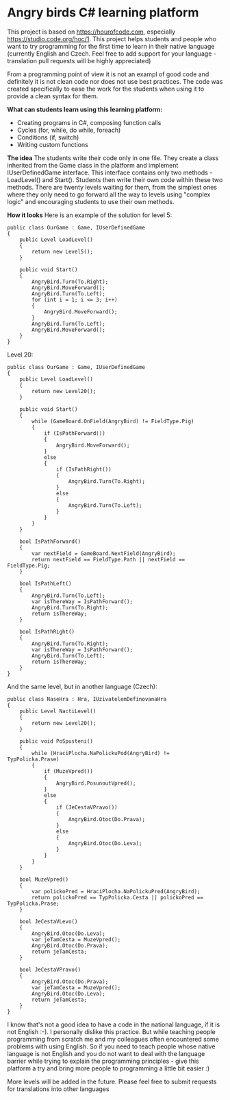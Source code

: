 Angry birds C# learning platform
=========

This project is based on https://hourofcode.com, especially https://studio.code.org/hoc/1. This project helps students and people who want to try programming for the first time to learn in their native language (currently English and Czech. Feel free to add support for your language - translation pull requests will be highly appreciated)

From a programming point of view it is not an exampl of good code and definitely it is not clean code nor does not use best practices. The code was created specifically to ease the work for the students when using it to provide a clean syntax for them.

**What can students learn using this learning platform:**
* Creating programs in C#, composing function calls
* Cycles (for, while, do while, foreach)
* Conditions (if, switch)
* Writing custom functions

**The idea**
The students write their code only in one file. They create a class inherited from the Game class in the platform and implement IUserDefinedGame interface. This interface contains only two methods - LoadLevel() and Start(). Students then write their own code within these two methods. There are twenty levels waiting for them, from the simplest ones where they only need to go forward all the way to levels using "complex logic" and encouraging students to use their own methods.

**How it looks**
Here is an example of the solution for level 5:

    public class OurGame : Game, IUserDefinedGame
    {
        public Level LoadLevel()
        {
            return new Level5();
        }

        public void Start()
        {
            AngryBird.Turn(To.Right);
            AngryBird.MoveForward();
            AngryBird.Turn(To.Left);
            for (int i = 1; i <= 3; i++)
            {
                AngryBird.MoveForward();
            }
            AngryBird.Turn(To.Left);
            AngryBird.MoveForward();
        }
    }

Level 20:

    public class OurGame : Game, IUserDefinedGame
    {
        public Level LoadLevel()
        {
            return new Level20();
        }

        public void Start()
        {
            while (GameBoard.OnField(AngryBird) != FieldType.Pig)
            {
                if (IsPathForward())
                {
                    AngryBird.MoveForward();
                }
                else
                {
                    if (IsPathRight())
                    {
                        AngryBird.Turn(To.Right);
                    }
                    else
                    {
                        AngryBird.Turn(To.Left);
                    }
                }
            }
        }

        bool IsPathForward()
        {
            var nextField = GameBoard.NextField(AngryBird);
            return nextField == FieldType.Path || nextField == FieldType.Pig;
        }

        bool IsPathLeft()
        {
            AngryBird.Turn(To.Left);
            var isThereWay = IsPathForward();
            AngryBird.Turn(To.Right);
            return isThereWay;
        }

        bool IsPathRight()
        {
            AngryBird.Turn(To.Right);
            var isThereWay = IsPathForward();
            AngryBird.Turn(To.Left);
            return isThereWay;
        }
    }

And the same level, but in another language (Czech):

    public class NaseHra : Hra, IUzivatelemDefinovanaHra
    {
        public Level NactiLevel()
        {
            return new Level20();
        }

        public void PoSpusteni()
        {
            while (HraciPlocha.NaPolickuPod(AngryBird) != TypPolicka.Prase)
            {
                if (MuzeVpred())
                {
                    AngryBird.PosunoutVpred();
                }
                else
                {
                    if (JeCestaVPravo())
                    {
                        AngryBird.Otoc(Do.Prava);
                    }
                    else
                    {
                        AngryBird.Otoc(Do.Leva);
                    }
                }
            }
        }

        bool MuzeVpred()
        {
            var polickoPred = HraciPlocha.NaPolickuPred(AngryBird);
            return polickoPred == TypPolicka.Cesta || polickoPred == TypPolicka.Prase;
        }

        bool JeCestaVLevo()
        {
            AngryBird.Otoc(Do.Leva);
            var jeTamCesta = MuzeVpred();
            AngryBird.Otoc(Do.Prava);
            return jeTamCesta;
        }

        bool JeCestaVPravo()
        {
            AngryBird.Otoc(Do.Prava);
            var jeTamCesta = MuzeVpred();
            AngryBird.Otoc(Do.Leva);
            return jeTamCesta;
        }
    }

I know that's not a good idea to have a code in the national language, if it is not English :-). I personally dislike this practice. But while teaching people programming from scratch me and my colleagues often encountered some problems with using English. So if you need to teach people whose native language is not English and you do not want to deal with the language barrier while trying to explain the programming principles - give this platform a try and bring more people to programming a little bit easier :)

More levels will be added in the future. Please feel free to submit requests for translations into other languages 
